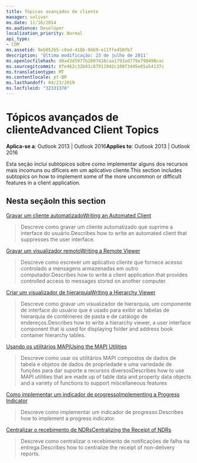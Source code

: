 ```yaml
---
title: Tópicos avançados de cliente
manager: soliver
ms.date: 11/16/2014
ms.audience: Developer
localization_priority: Normal
api_type:
- COM
ms.assetid: 9eb052b5-c0ad-418b-9469-e11ffe450fb7
description: 'Última modificação: 23 de julho de 2011'
ms.openlocfilehash: d0a43d5977b2007416caa1793ad779e790498cac
ms.sourcegitcommit: 8fe462c32b91c87911942c188f3445e85a54137c
ms.translationtype: MT
ms.contentlocale: pt-BR
ms.lasthandoff: 04/23/2019
ms.locfileid: "32331378"
---
```

# <a name="advanced-client-topics"></a><span data-ttu-id="0fa63-103">Tópicos avançados de cliente</span><span class="sxs-lookup"><span data-stu-id="0fa63-103">Advanced Client Topics</span></span>

  
  
<span data-ttu-id="0fa63-104">**Aplica-se a**: Outlook 2013 | Outlook 2016</span><span class="sxs-lookup"><span data-stu-id="0fa63-104">**Applies to**: Outlook 2013 | Outlook 2016</span></span> 
  
<span data-ttu-id="0fa63-105">Esta seção inclui subtópicos sobre como implementar alguns dos recursos mais incomuns ou difíceis em um aplicativo cliente.</span><span class="sxs-lookup"><span data-stu-id="0fa63-105">This section includes subtopics on how to implement some of the more uncommon or difficult features in a client application.</span></span>
  
## <a name="in-this-section"></a><span data-ttu-id="0fa63-106">Nesta seção</span><span class="sxs-lookup"><span data-stu-id="0fa63-106">In this section</span></span>

[<span data-ttu-id="0fa63-107">Gravar um cliente automatizado</span><span class="sxs-lookup"><span data-stu-id="0fa63-107">Writing an Automated Client</span></span>](writing-an-automated-client.md)
  
> <span data-ttu-id="0fa63-108">Descreve como gravar um cliente automatizado que suprime a interface do usuário.</span><span class="sxs-lookup"><span data-stu-id="0fa63-108">Describes how to write an automated client that suppresses the user interface.</span></span>
    
[<span data-ttu-id="0fa63-109">Gravar um visualizador remoto</span><span class="sxs-lookup"><span data-stu-id="0fa63-109">Writing a Remote Viewer</span></span>](writing-a-remote-viewer.md)
  
> <span data-ttu-id="0fa63-110">Descreve como escrever um aplicativo cliente que fornece acesso controlado a mensagens armazenadas em outro computador.</span><span class="sxs-lookup"><span data-stu-id="0fa63-110">Describes how to write a client application that provides controlled access to messages stored on another computer.</span></span>
    
[<span data-ttu-id="0fa63-111">Criar um visualizador de hierarquia</span><span class="sxs-lookup"><span data-stu-id="0fa63-111">Writing a Hierarchy Viewer</span></span>](writing-a-hierarchy-viewer.md)
  
> <span data-ttu-id="0fa63-112">Descreve como gravar um visualizador de hierarquia, um componente de interface do usuário que é usado para exibir as tabelas de hierarquia de contêineres de pasta e de catálogo de endereços.</span><span class="sxs-lookup"><span data-stu-id="0fa63-112">Describes how to write a hierarchy viewer, a user interface component that is used for displaying folder and address book container hierarchy tables.</span></span>
    
[<span data-ttu-id="0fa63-113">Usando os utilitários MAPI</span><span class="sxs-lookup"><span data-stu-id="0fa63-113">Using the MAPI Utilities</span></span>](using-the-mapi-utilities.md)
  
> <span data-ttu-id="0fa63-114">Descreve como usar os utilitários MAPI compostos de dados de tabela e objetos de dados de propriedade e uma variedade de funções para dar suporte a recursos diversos</span><span class="sxs-lookup"><span data-stu-id="0fa63-114">Describes how to use MAPI utilities that are made up of table data and property data objects and a variety of functions to support miscellaneous features</span></span>
    
[<span data-ttu-id="0fa63-115">Como implementar um indicador de progresso</span><span class="sxs-lookup"><span data-stu-id="0fa63-115">Implementing a Progress Indicator</span></span>](implementing-a-progress-indicator.md)
  
> <span data-ttu-id="0fa63-116">Descreve como implementar um indicador de progresso.</span><span class="sxs-lookup"><span data-stu-id="0fa63-116">Describes how to implement a progress indicator.</span></span>
    
[<span data-ttu-id="0fa63-117">Centralizar o recebimento de NDRs</span><span class="sxs-lookup"><span data-stu-id="0fa63-117">Centralizing the Receipt of NDRs</span></span>](centralizing-the-receipt-of-ndrs.md)
  
> <span data-ttu-id="0fa63-118">Descreve como centralizar o recebimento de notificações de falha na entrega.</span><span class="sxs-lookup"><span data-stu-id="0fa63-118">Describes how to centralize the receipt of non-delivery reports.</span></span>
    

